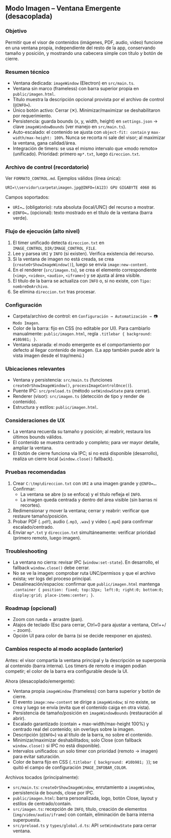 ## Modo Imagen – Ventana Emergente (desacoplada)

### Objetivo
Permitir que el visor de contenidos (imágenes, PDF, audio, video) funcione en una ventana propia, independiente del resto de la app, conservando tamaño y posición, y mostrando una cabecera simple con título y botón de cierre.

### Resumen técnico
- Ventana dedicada: `imageWindow` (Electron) en `src/main.ts`.
- Ventana sin marco (frameless) con barra superior propia en `public/imagen.html`.
- Título muestra la descripción opcional provista por el archivo de control (`@INFO=`).
- Único botón activo: Cerrar (✕). Minimizar/maximizar se deshabilitaron por requerimiento.
- Persistencia: guarda bounds (x, y, width, height) en `settings.json` → clave `imageWindowBounds` (ver manejo en `src/main.ts`).
- Auto-escalado: el contenido se ajusta con `object-fit: contain` y `max-width/max-height: 100%`. Nunca se recorta ni sale del visor; al maximizar la ventana, gana calidad/área.
- Integración de timers: se usa el mismo intervalo que «modo remoto» (unificado). Prioridad: primero `mp*.txt`, luego `direccion.txt`.

### Archivo de control (recordatorio)
Ver `FORMATO_CONTROL.md`. Ejemplos válidos (línea única):

```text
URI=\\servidor\carpeta\imagen.jpg@INFO=(A123) GPU GIGABYTE 4060 8G
```

Campos soportados:
- `URI=…` (obligatorio): ruta absoluta (local/UNC) del recurso a mostrar.
- `@INFO=…` (opcional): texto mostrado en el título de la ventana (barra verde).

### Flujo de ejecución (alto nivel)
1. El timer unificado detecta `direccion.txt` en `IMAGE_CONTROL_DIR/IMAGE_CONTROL_FILE`.
2. Lee y parsea `URI` y `INFO` (si existen). Verifica existencia del recurso.
3. Si la ventana de imagen no está creada, se crea (`createOrShowImageWindow()`), luego se envía `image:new-content`.
4. En el renderer (`src/imagen.ts`), se crea el elemento correspondiente (`<img>`, `<video>`, `<audio>`, `<iframe>`) y se ajusta al área visible.
5. El título de la barra se actualiza con `INFO` o, si no existe, con `Tipo: nombreDeArchivo`.
6. Se elimina `direccion.txt` tras procesar.

### Configuración
- Carpeta/archivo de control: en `Configuración → Automatización → 📷 Modo Imagen`.
- Color de la barra: fijo en CSS (no editable por UI). Para cambiarlo manualmente: `public/imagen.html`, regla `.titlebar { background: #10b981; }`.
- Ventana separada: el modo emergente es el comportamiento por defecto al llegar contenido de imagen. (La app también puede abrir la vista imagen desde el tray/menú.)

### Ubicaciones relevantes
- Ventana y persistencia: `src/main.ts` (funciones `createOrShowImageWindow()`, `processImageControlOnce()`).
- Puente IPC: `src/preload.ts` (método `setWindowState` para cerrar).
- Renderer (visor): `src/imagen.ts` (detección de tipo y render de contenido). 
- Estructura y estilos: `public/imagen.html`.

### Consideraciones de UX
- La ventana recuerda su tamaño y posición; al reabrir, restaura los últimos bounds válidos.
- El contenido se muestra centrado y completo; para ver mayor detalle, ampliar la ventana.
- El botón de cierre funciona vía IPC; si no está disponible (desarrollo), realiza un cierre local (`window.close()` fallback).

### Pruebas recomendadas
1. Crear `C:\tmp\direccion.txt` con `URI` a una imagen grande y `@INFO=…`. Confirmar:
   - La ventana se abre (o se enfoca) y el título refleja el `INFO`.
   - La imagen queda centrada y dentro del área visible (sin barras ni recortes).
2. Redimensionar y mover la ventana; cerrar y reabrir: verificar que restaure tamaño/posición.
3. Probar PDF (`.pdf`), audio (`.mp3`, `.wav`) y video (`.mp4`) para confirmar escalado/centrado.
4. Enviar `mp*.txt` y `direccion.txt` simultáneamente: verificar prioridad (primero remoto, luego imagen).

### Troubleshooting
- La ventana no cierra: revisar IPC (`window:set-state`). En desarrollo, el fallback `window.close()` debe cerrar.
- No se ve la imagen: comprobar ruta UNC/permisos y que el archivo exista; ver logs del proceso principal.
- Desalineación/espacios: confirmar que `public/imagen.html` mantenga `.container { position: fixed; top:32px; left:0; right:0; bottom:0; display:grid; place-items:center; }`.

### Roadmap (opcional)
- Zoom con rueda + arrastre (pan).
- Atajos de teclado (Esc para cerrar, Ctrl+0 para ajustar a ventana, Ctrl++/− zoom).
- Opción UI para color de barra (si se decide reexponer en ajustes).

### Cambios respecto al modo acoplado (anterior)

Antes: el visor compartía la ventana principal y la descripción se superponía al contenido (barra interna). Los timers de remoto e imagen podían competir; el color de la barra era configurable desde la UI.

Ahora (desacoplado/emergente):
- Ventana propia `imageWindow` (frameless) con barra superior y botón de cierre.
- El evento `image:new-content` se dirige a `imageWindow`; si no existe, se crea y luego se envía (evita que el contenido caiga en otra vista).
- Persistencia de tamaño/posición en `imageWindowBounds` (restauración al abrir).
- Escalado garantizado (contain + max-width/max-height 100%) y centrado real del contenido; sin overlays sobre la imagen.
- Descripción (`@INFO=`) va al título de la barra, no sobre el contenido.
- Minimizar/maximizar deshabilitados; solo Close (con fallback `window.close()` si IPC no está disponible).
- Intervalos unificados: un solo timer con prioridad (remoto → imagen) para evitar saturación.
- Color de barra fijo en CSS (`.titlebar { background: #10b981; }`); se quitó el campo de configuración `IMAGE_INFOBAR_COLOR`.

Archivos tocados (principalmente):
- `src/main.ts`: `createOrShowImageWindow`, enrutamiento a `imageWindow`, persistencia de bounds, close por IPC.
- `public/imagen.html`: barra personalizada, logo, botón Close, layout y estilos de centrado/contain.
- `src/imagen.ts`: recepción de `INFO`, título, creación de elementos (`img/video/audio/iframe`) con contain, eliminación de barra interna superpuesta.
- `src/preload.ts` y `types/global.d.ts`: API `setWindowState` para cerrar ventana.


